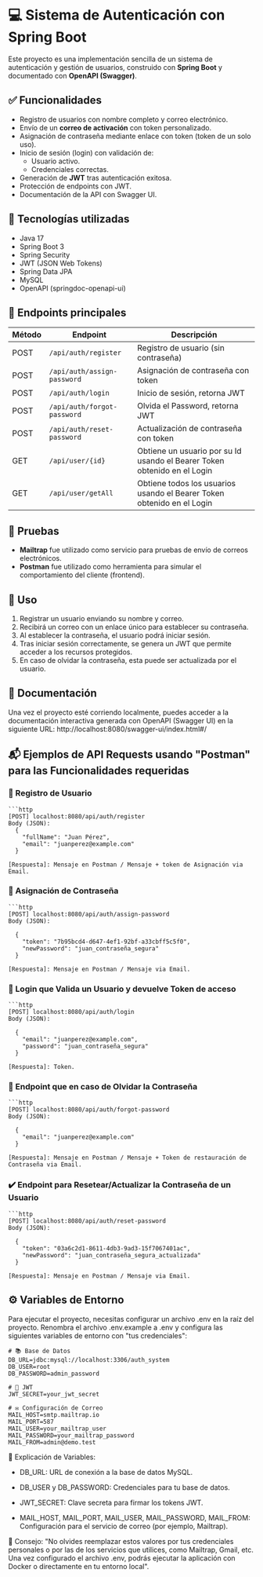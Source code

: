 # 💻 Sistema de Autenticación con Spring Boot

Este proyecto es una implementación sencilla de un sistema de autenticación y gestión de usuarios, construido con **Spring Boot** y documentado con **OpenAPI (Swagger)**.

## ✅  Funcionalidades

- Registro de usuarios con nombre completo y correo electrónico.
- Envío de un **correo de activación** con token personalizado.
- Asignación de contraseña mediante enlace con token (token de un solo uso).
- Inicio de sesión (login) con validación de:
    - Usuario activo.
    - Credenciales correctas.
- Generación de **JWT** tras autenticación exitosa.
- Protección de endpoints con JWT.
- Documentación de la API con Swagger UI.

## 🚀 Tecnologías utilizadas

- Java 17
- Spring Boot 3
- Spring Security
- JWT (JSON Web Tokens)
- Spring Data JPA
- MySQL
- OpenAPI (springdoc-openapi-ui)

## 🔁 Endpoints principales

| Método | Endpoint                    | Descripción                                                              |
|--------|-----------------------------|--------------------------------------------------------------------------|
| POST   | `/api/auth/register`        | Registro de usuario (sin contraseña)                                     |
| POST   | `/api/auth/assign-password` | Asignación de contraseña con token                                       |
| POST   | `/api/auth/login`           | Inicio de sesión, retorna JWT                                            |
| POST   | `/api/auth/forgot-password` | Olvida el Password, retorna JWT                                          |
| POST   | `/api/auth/reset-password`  | Actualización de contraseña con token                                    |
| GET    | `/api/user/{id}`            | Obtiene un usuario por su Id usando el Bearer Token obtenido en el Login |
| GET    | `/api/user/getAll`          | Obtiene todos los usuarios usando el Bearer Token obtenido en el Login   |

## 📧 Pruebas

- **Mailtrap** fue utilizado como servicio para pruebas de envío de correos electrónicos.
- **Postman** fue utilizado como herramienta para simular el comportamiento del cliente (frontend).

## 📁 Uso

1. Registrar un usuario enviando su nombre y correo.
2. Recibirá un correo con un enlace único para establecer su contraseña.
3. Al establecer la contraseña, el usuario podrá iniciar sesión.
4. Tras iniciar sesión correctamente, se genera un JWT que permite acceder a los recursos protegidos.
5. En caso de olvidar la contraseña, esta puede ser actualizada por el usuario.

## 📄 Documentación

Una vez el proyecto esté corriendo localmente, puedes acceder a la documentación interactiva generada con OpenAPI (Swagger UI) en la siguiente URL: http://localhost:8080/swagger-ui/index.html#/


## 📬 Ejemplos de API Requests usando "Postman" para las Funcionalidades requeridas


### 🔹 Registro de Usuario
  
    ```http
    [POST] localhost:8080/api/auth/register
    Body (JSON):
      {
        "fullName": "Juan Pérez",
        "email": "juanperez@example.com"
      }
  
    [Respuesta]: Mensaje en Postman / Mensaje + token de Asignación via Email.


### 🔐 Asignación de Contraseña

    ```http
    [POST] localhost:8080/api/auth/assign-password
    Body (JSON):

      {
        "token": "7b95bcd4-d647-4ef1-92bf-a33cbff5c5f0",
        "newPassword": "juan_contraseña_segura"
      }

    [Respuesta]: Mensaje en Postman / Mensaje via Email.

### 🔑 Login que Valida un Usuario y devuelve Token de acceso

    ```http
    [POST] localhost:8080/api/auth/login
    Body (JSON):

      {
        "email": "juanperez@example.com",
        "password": "juan_contraseña_segura"
      }

    [Respuesta]: Token.

### 🔄 Endpoint que en caso de Olvidar la Contraseña

    ```http
    [POST] localhost:8080/api/auth/forgot-password
    Body (JSON):

      {
        "email": "juanperez@example.com"
      }

    [Respuesta]: Mensaje en Postman / Mensaje + Token de restauración de Contraseña via Email.

### ✔️ Endpoint para Resetear/Actualizar la Contraseña de un Usuario

    ```http
    [POST] localhost:8080/api/auth/reset-password
    Body (JSON):

      {
        "token": "03a6c2d1-8611-4db3-9ad3-15f7067401ac",
        "newPassword": "juan_contraseña_segura_actualizada"
      }

    [Respuesta]: Mensaje en Postman / Mensaje via Email.

## ⚙️ Variables de Entorno

Para ejecutar el proyecto, necesitas configurar un archivo .env en la raíz del proyecto. Renombra el archivo .env.example a .env y configura las siguientes variables de entorno con "tus credenciales":

    # 📚 Base de Datos
    DB_URL=jdbc:mysql://localhost:3306/auth_system
    DB_USER=root
    DB_PASSWORD=admin_password
    
    # 🔑 JWT
    JWT_SECRET=your_jwt_secret
    
    # ✉️ Configuración de Correo
    MAIL_HOST=smtp.mailtrap.io
    MAIL_PORT=587
    MAIL_USER=your_mailtrap_user
    MAIL_PASSWORD=your_mailtrap_password
    MAIL_FROM=admin@demo.test

📝 Explicación de Variables:

  - DB_URL: URL de conexión a la base de datos MySQL.

  - DB_USER y DB_PASSWORD: Credenciales para tu base de datos.

  - JWT_SECRET: Clave secreta para firmar los tokens JWT.

  - MAIL_HOST, MAIL_PORT, MAIL_USER, MAIL_PASSWORD, MAIL_FROM: Configuración para el servicio de correo (por ejemplo, Mailtrap).

📍 Consejo: "No olvides reemplazar estos valores por tus credenciales personales o por las de los servicios que utilices, como Mailtrap, Gmail, etc. Una vez configurado el archivo .env, podrás ejecutar la aplicación con Docker o directamente en tu entorno local".
